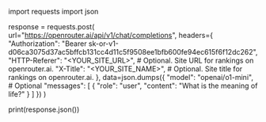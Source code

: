 import requests
import json

response = requests.post(
  url="<https://openrouter.ai/api/v1/chat/completions>",
  headers={
    "Authorization": "Bearer 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",
    "HTTP-Referer": "<YOUR_SITE_URL>", # Optional. Site URL for rankings on openrouter.ai.
    "X-Title": "<YOUR_SITE_NAME>", # Optional. Site title for rankings on openrouter.ai.
  },
  data=json.dumps({
    "model": "openai/o1-mini", # Optional
    "messages": [
      {
        "role": "user",
        "content": "What is the meaning of life?"
      }
    ]
  })
)

print(response.json())
